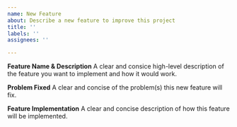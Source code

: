 ```yaml
---
name: New Feature
about: Describe a new feature to improve this project
title: ''
labels: ''
assignees: ''

---
```


**Feature Name & Description**
A clear and consice high-level description of the feature you want to implement and how it would work.

**Problem Fixed**
A clear and concise of the problem(s) this new feature will fix.

**Feature Implementation**
A clear and concise description of how this feature will be implemented.
